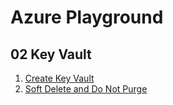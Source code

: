 # Azure Playground

## 02 Key Vault

1. [Create Key Vault](01-create_key_vault.md)
2. [Soft Delete and Do Not Purge](02-soft_delete_do_not_purge.md)
